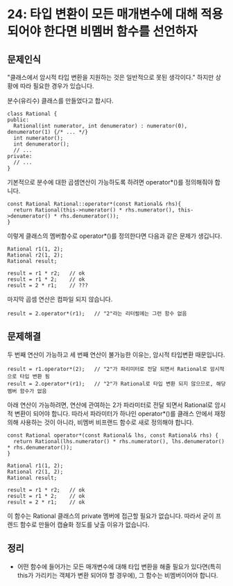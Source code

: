# 24: 타입 변환이 모든 매개변수에 대해 적용되어야 한다면 비멤버 함수를 선언하자
## 문제인식
"클래스에서 암시적 타입 변환을 지원하는 것은 일반적으로 못된 생각이다."
하지만 상황에 따라 필요한 경우가 있습니다.<br>

분수(유리수) 클래스를 만들었다고 합시다.

```
class Rational {
public:
  Rational(int numerator, int denumerator) : numerator(0), denumerator(1) {/* ... */}
  int numerator();
  int denumerator();
  // ...
private:
  // ...
}
```

기본적으로 분수에 대한 곱셈연산이 가능하도록 하려면 operator*()를 정의해줘야 합니다.

```
const Rational Rational::operator*(const Rational& rhs){
  return Rational(this->numerator() * rhs.numerator(), this->denumerator() * rhs.denumerator());
}
```

이렇게 클래스의 멤버함수로 operator*()를 정의한다면 다음과 같은 문제가 생깁니다.

```
Rational r1(1, 2);
Rational r2(1, 2);
Rational result;

result = r1 * r2;   // ok
result = r1 * 2;    // ok
result = 2 * r1;    // ???
```

마지막 곱셈 연산은 컴파일 되지 않습니다.

```
result = 2.operator*(r1);   // "2"라는 리터럴에는 그런 함수 없음
```

## 문제해결
두 번째 연산이 가능하고 세 번째 연산이 불가능한 이유는, 암시적 타입변환 때문입니다.

```
result = r1.operator*(2);   // "2"가 파리미터로 전달 되면서 Rational로 암시적으로 타입 변환 됨
result = 2.operator*(r1);   // "2"가 Rational로 타입 변환 되지 않으므로, 해당 멤버 함수가 없음
```

아래 연산이 가능하려면, 연산에 관여하는 2가 파라미터로 전달 되면서 Rational로 암시적 변환이 되어야 합니다.
따라서 파라미터가 하나인 operator*()를 클래스 안에서 재정의해 사용하는 것이 아니라, 비멤버 비프랜드 함수로 새로 정의해야 합니다.

```
const Rational operator*(const Rational& lhs, const Rational& rhs) {
  return Rational(lhs.numerator() * rhs.numerator(), lhs.denumerator() * rhs.denumerator());
}
```

```
Rational r1(1, 2);
Rational r2(1, 2);
Rational result;

result = r1 * r2;   // ok
result = r1 * 2;    // ok
result = 2 * r1;    // ok
```

이 함수는 Rational 클래스의 private 멤버에 접근할 필요가 없습니다.
따라서 굳이 프렌드 함수로 만들어 캡슐화 정도를 낮출 이유가 없습니다.

## 정리
- 어떤 함수에 들어가는 모든 매개변수에 대해 타입 변환을 해줄 필요가 있다면(특히 this가 가리키는 객체가 변환 되어야 할 경우에), 그 함수는 비멤버이어야 합니다.

